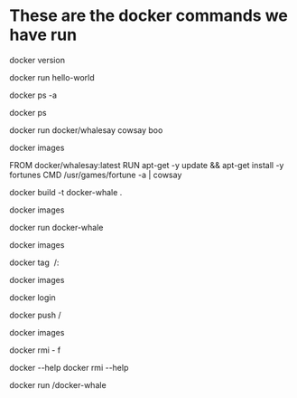 # These are the docker commands we have run

docker version

docker run hello-world 

docker ps -a

docker ps

docker run docker/whalesay cowsay boo

docker images

FROM docker/whalesay:latest
RUN apt-get -y update && apt-get install -y fortunes
CMD /usr/games/fortune -a | cowsay

docker build -t docker-whale .

docker images

docker run docker-whale

docker images

docker tag <image ID>  <docker hub username>/<image name>:<version label or tag>

docker images

docker login

docker push <docker hub username>/<image name>

docker images

docker rmi - f <image ID or image name>

docker --help
docker rmi --help

docker run <yourusername>/docker-whale







